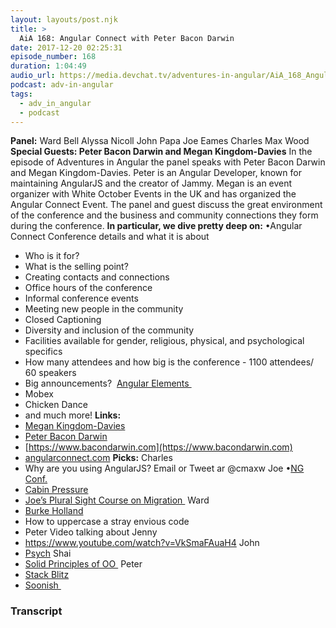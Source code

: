 ```yaml
---
layout: layouts/post.njk
title: >
  AiA 168: Angular Connect with Peter Bacon Darwin
date: 2017-12-20 02:25:31
episode_number: 168
duration: 1:04:49
audio_url: https://media.devchat.tv/adventures-in-angular/AiA_168_Angular_Connect_with_Peter_Bacon_Darwin.mp3
podcast: adv-in-angular
tags:
  - adv_in_angular
  - podcast
---
```


**Panel:** Ward Bell Alyssa Nicoll John Papa Joe Eames Charles Max Wood **Special Guests: Peter Bacon Darwin and Megan Kingdom-Davies** In the episode of Adventures in Angular the panel speaks with Peter Bacon Darwin and Megan Kingdom-Davies. Peter is an Angular Developer, known for maintaining AngularJS and the creator of Jammy. Megan is an event organizer with White October Events in the UK&nbsp;and has organized the Angular Connect Event. The panel and guest discuss the great environment of the conference and the business and community connections they form during the conference. **In particular, we dive pretty deep on:** •Angular Connect Conference details and what it is about

- Who is it for?
- What is the selling point?
- Creating contacts and connections
- Office hours of the conference
- Informal conference events
- Meeting new people in the community
- Closed Captioning
- Diversity and inclusion of the community
- Facilities available for gender, religious, physical, and psychological specifics
- How many attendees and how big is the conference - 1100 attendees/ 60 speakers
- Big announcements?&nbsp; [Angular Elements&nbsp;](https://moduscreate.com/blog/angular-elements-ngcomponents-everywhere/)
- Mobex
- Chicken Dance
- and much more!
  **Links:&nbsp;**
- [Megan Kingdom-Davies](https://uk.linkedin.com/in/megan-kingdom-davies-ba879882)
- [Peter Bacon Darwin](https://github.com/petebacondarwin)
- [https://www.bacondarwin.com](https://www.bacondarwin.com)
- [angularconnect.com](https://angularconnect.com)
  **Picks:** Charles
- Why are you using AngularJS? Email or Tweet ar @cmaxw
  Joe •[NG Conf.](https://www.ng-conf.org)
- [Cabin Pressure](https://www.amazon.com/Cabin-Pressure-Z-Airline-Sitcom/dp/1910281999)
- [Joe’s Plural Sight Course on Migration&nbsp;](https://www.pluralsight.com/courses/migrating-applications-angular-2)
  Ward
- [Burke Holland](https://twitter.com/burkeholland?ref_src=twsrc%5Egoogle%7Ctwcamp%5Eserp%7Ctwgr%5Eauthor)
- How to uppercase a stray envious code
- Peter Video talking about Jenny
- https://www.youtube.com/watch?v=VkSmaFAuaH4
  John
- [Psych](https://www.usanetwork.com/psych)
  Shai
- [Solid Principles of OO&nbsp;](https://medium.com/@cramirez92/s-o-l-i-d-the-first-5-priciples-of-object-oriented-design-with-javascript-790f6ac9b9fa)
  Peter
- [Stack Blitz](https://stackblitz.com)
- [Soonish&nbsp;](https://www.amazon.com/Soonish-Emerging-Technologies-Improve-Everything/dp/0399563822)

### Transcript

&nbsp;
